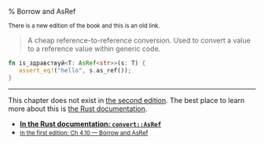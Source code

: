 % Borrow and AsRef

<small>There is a new edition of the book and this is an old link.</small>

> A cheap reference-to-reference conversion.
> Used to convert a value to a reference value within generic code.

```rust
fn is_здравствуй<T: AsRef<str>>(s: T) {
   assert_eq!("hello", s.as_ref());
}
```

---

This chapter does not exist in [the second edition][2].
The best place to learn more about this is [the Rust documentation][3].

* **[In the Rust documentation: `convert::AsRef`][3]**
* <small>[In the first edition: Ch 4.10 — Borrow and AsRef][1]</small>


[1]: https://doc.rust-lang.org/1.30.0/book/first-edition/borrow-and-asref.html
[2]: index.html
[3]: ../std/convert/trait.AsRef.html

